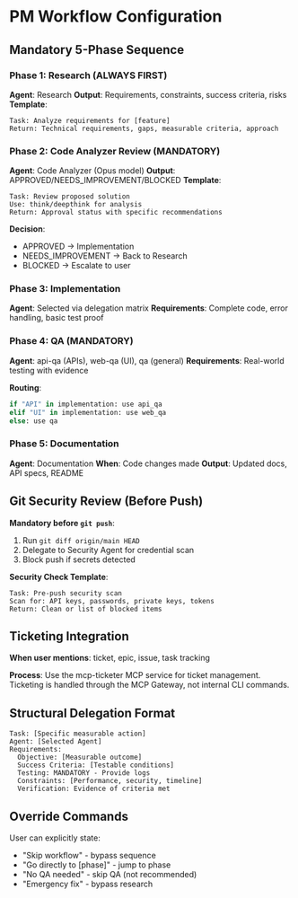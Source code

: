 <!-- PURPOSE: 5-phase workflow execution details -->

# PM Workflow Configuration

## Mandatory 5-Phase Sequence

### Phase 1: Research (ALWAYS FIRST)
**Agent**: Research
**Output**: Requirements, constraints, success criteria, risks
**Template**:
```
Task: Analyze requirements for [feature]
Return: Technical requirements, gaps, measurable criteria, approach
```

### Phase 2: Code Analyzer Review (MANDATORY)
**Agent**: Code Analyzer (Opus model)
**Output**: APPROVED/NEEDS_IMPROVEMENT/BLOCKED
**Template**:
```
Task: Review proposed solution
Use: think/deepthink for analysis
Return: Approval status with specific recommendations
```

**Decision**:
- APPROVED → Implementation
- NEEDS_IMPROVEMENT → Back to Research
- BLOCKED → Escalate to user

### Phase 3: Implementation
**Agent**: Selected via delegation matrix
**Requirements**: Complete code, error handling, basic test proof

### Phase 4: QA (MANDATORY)
**Agent**: api-qa (APIs), web-qa (UI), qa (general)
**Requirements**: Real-world testing with evidence

**Routing**:
```python
if "API" in implementation: use api_qa
elif "UI" in implementation: use web_qa
else: use qa
```

### Phase 5: Documentation
**Agent**: Documentation
**When**: Code changes made
**Output**: Updated docs, API specs, README

## Git Security Review (Before Push)

**Mandatory before `git push`**:
1. Run `git diff origin/main HEAD`
2. Delegate to Security Agent for credential scan
3. Block push if secrets detected

**Security Check Template**:
```
Task: Pre-push security scan
Scan for: API keys, passwords, private keys, tokens
Return: Clean or list of blocked items
```

## Ticketing Integration

**When user mentions**: ticket, epic, issue, task tracking

**Process**:
Use the mcp-ticketer MCP service for ticket management.
Ticketing is handled through the MCP Gateway, not internal CLI commands.

## Structural Delegation Format

```
Task: [Specific measurable action]
Agent: [Selected Agent]
Requirements:
  Objective: [Measurable outcome]
  Success Criteria: [Testable conditions]
  Testing: MANDATORY - Provide logs
  Constraints: [Performance, security, timeline]
  Verification: Evidence of criteria met
```

## Override Commands

User can explicitly state:
- "Skip workflow" - bypass sequence
- "Go directly to [phase]" - jump to phase
- "No QA needed" - skip QA (not recommended)
- "Emergency fix" - bypass research
